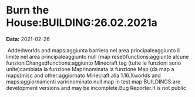 # Burn the House:BUILDING:26.02.2021a

**Data:** 2021-02-26

 Addedworlds and maps:aggiunta barriera nel area principaleaggiunto il limite nel area principaleaggiunto null (map reset)functions:aggiunte alcune funzioniChangedfunctions:aggiunto Minecraft tag (tutte le funzioni sono unite)cambiata la funzione Maprinominata la funzione Map (da map a maps)misc and other:aggiornato Minecraft alla 1.16.Xworlds and maps:aggiornamenti varirinominato null map in test map BUILDINGS are development versions and may be incomplete.Bug Reporter.it is not public
